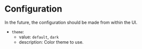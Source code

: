 # Configuration

In the future, the configuration should be made from within the UI.

- `theme`:
  - value: `default`, `dark`
  - description: Color theme to use.
